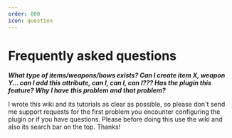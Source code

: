 ```yaml
---
order: 800
icon: question
---
```

# Frequently asked questions

_**What type of items/weapons/bows exists? Can I create item X, weapon Y... can I add this attribute, can I, can I, can I??? Has the plugin this feature? Why I have this problem and that problem?**_

I wrote this wiki and its tutorials as clear as possible, so please don't send me support requests for the first problem you encounter configuring the plugin or if you have questions. Please before doing this use the wiki and also its search bar on the top. Thanks!
